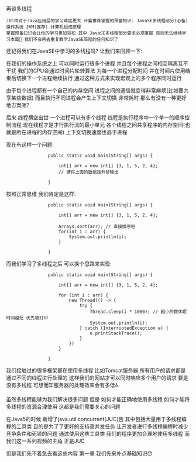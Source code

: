 再谈多线程

    JUC相对于Java应用层的学习难度更大 开篇推荐掌握的预备知识: JavaSE多线程部分(必备) 操作系统 JVM(推荐) 计算机组成原理
    掌握预备知识会让你的学习更加轻松 其中 JavaSE多线程部分要求必须掌握 否则无法继续学习本篇🤫 我们不会再去重复教学JavaSE简短的任何知识了

还记得我们在JavaSE中学习的多线程吗? 让我们来回顾一下:

在我们的操作系统之上 可以同时运行很多个进程 并且每个进程之间相互隔离互不干扰 我们的CPU会通过时间片轮转算法
为每一个进程分配时间 并在时间片使用结束后切换下一个进程继续执行 通过这种方式来实现宏观上的多个程序同时运行

由于每个进程都有一个自己的内存空间 进程之间的通信就变得非常麻烦(比如要共享某些数据) 而且执行不同进程会产生上下文切换 非常耗时 那么有没有一种更好地方案呢?

后来 线程横空出世 一个进程可以有多个线程 线程是执行程序中一个单一的顺序控制流程 现在线程才是才行执行流的最小单元
各个线程之间共享程序的内存空间(也就是所在进程的内存空间) 上下文切换速度也高于进程

现在有这样一个问题:

                    public static void main(String[] args) {

                        int[] arr = new int[] {3, 1, 5, 2, 4};
                        // 请将上面的数组按升排输出

                    }

按照正常思维 我们肯定是这样:

                    public static void main(String[] args) {

                        int[] arr = new int[] {3, 1, 5, 2, 4};

                        Arrays.sort(arr); // 直接排序吧
                        for(int i : arr) {
                            System.out.println(i);
                        }

                    }

而我们学习了多线程之后 可以换个思路来实现:

                    public static void main(String[] args) {

                        int[] arr = new int[] {3, 1, 5, 2, 4};

                        for (int i : arr) {
                            new Thread(() -> {
                                try {
                                    Thread.sleep(i * 1000); // 越小的数休眠时间越短 优先被打印
                                    System.out.println(i);
                                } catch (InterruptedException e) {
                                    e.printStackTrace();
                                }
                            })
                        }

                    }

我们接触过的很多框架都在使用多线程 比如Tomcat服务器 所有用户的请求都是通过不同的线程进行处理的
这样我们的网站才可以同时响应多个用户的请求 要是没有多线程 可想而知服务器的处理效率会有多低♿

虽然多线程能够为我们解决很多问题 但是 如何才能正确地使用多线程 如何才能将多线程的资源合理使用 这都是我们需要关心的问题

在Java5的时候 新增了java.util.concurrent(JUC)包 其中包括大量用于多线程编程的工具类 目的是为了了更好的支持高并发任务
让开发者进行多线程编程时减少竞争条件和死锁的问题 通过使用这些工具类 我们的程序更加合理地使用多线程 而我们这一系列视频的主角 正是JUC

但是我们先不着急去看这些内容 第一章 我们先来补点基础知识😯